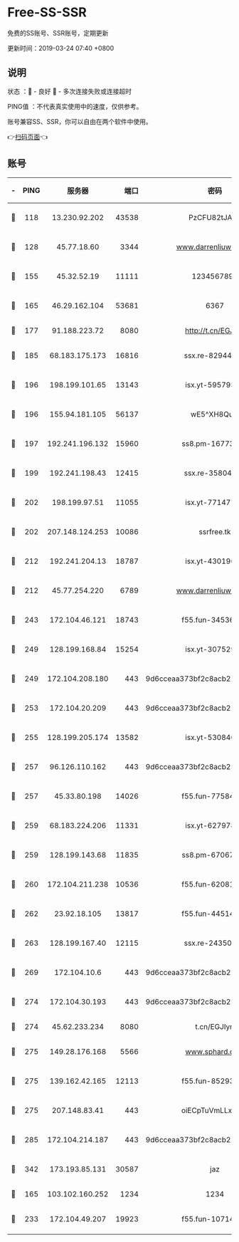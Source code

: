 # Free-SS-SSR

免费的SS账号、SSR账号，定期更新

更新时间：2019-03-24 07:40 +0800

## 说明

状态     ：🙂 - 良好 🙁 - 多次连接失败或连接超时

PING值   ：不代表真实使用中的速度，仅供参考。

账号兼容SS、SSR，你可以自由在两个软件中使用。

👉[扫码页面](https://liesauer.github.io/Free-SS-SSR/)👈

## 账号

|-|PING|服务器|端口|密码|加密方式|区域|
|:----:|:----:|:-----:|-----:|:----:|:----:|:----:|
|🙂|118|13.230.92.202|43538|PzCFU82tJAdZ|aes-256-cfb|JP|
|🙂|128|45.77.18.60|3344|www.darrenliuwei.com|aes-256-cfb|JP|
|🙂|155|45.32.52.19|11111|1234567890|aes-256-cfb|JP|
|🙂|165|46.29.162.104|53681|6367|aes-128-ctr|RU|
|🙂|177|91.188.223.72|8080|http://t.cn/EGJIyrl|rc4-md5|RU|
|🙂|185|68.183.175.173|16816|ssx.re-82944807|aes-256-cfb|US|
|🙂|196|198.199.101.65|13143|isx.yt-59579379|aes-256-cfb|US|
|🙂|196|155.94.181.105|56137|wE5^XH8Quw|aes-256-cfb|US|
|🙂|197|192.241.196.132|15960|ss8.pm-16773447|aes-256-cfb|US|
|🙂|199|192.241.198.43|12415|ssx.re-35804966|aes-256-cfb|US|
|🙂|202|198.199.97.51|11055|isx.yt-77147725|aes-256-cfb|US|
|🙂|202|207.148.124.253|10086|ssrfree.tk|aes-256-cfb|SG|
|🙂|212|192.241.204.13|18787|isx.yt-43019684|aes-256-cfb|US|
|🙂|212|45.77.254.220|6789|www.darrenliuwei.com|aes-256-cfb|SG|
|🙂|243|172.104.46.121|18743|f55.fun-34536533|aes-256-cfb|SG|
|🙂|249|128.199.168.84|15254|isx.yt-30752929|aes-256-cfb|SG|
|🙂|249|172.104.208.180|443|9d6cceaa373bf2c8acb22e60b6a58be6|aes-256-cfb|US|
|🙂|253|172.104.20.209|443|9d6cceaa373bf2c8acb22e60b6a58be6|aes-256-cfb|US|
|🙂|255|128.199.205.174|13582|isx.yt-53084018|aes-256-cfb|SG|
|🙂|257|96.126.110.162|443|9d6cceaa373bf2c8acb22e60b6a58be6|aes-256-cfb|US|
|🙂|257|45.33.80.198|14026|f55.fun-77584907|aes-256-cfb|US|
|🙂|259|68.183.224.206|11331|isx.yt-62797892|aes-256-cfb|SG|
|🙂|259|128.199.143.68|11835|ss8.pm-67067139|aes-256-cfb|SG|
|🙂|260|172.104.211.238|10536|f55.fun-62081235|aes-256-cfb|US|
|🙂|262|23.92.18.105|13817|f55.fun-44514106|aes-256-cfb|US|
|🙂|263|128.199.167.40|12115|ssx.re-24350991|aes-256-cfb|SG|
|🙂|269|172.104.10.6|443|9d6cceaa373bf2c8acb22e60b6a58be6|aes-256-cfb|US|
|🙂|274|172.104.30.193|443|9d6cceaa373bf2c8acb22e60b6a58be6|aes-256-cfb|US|
|🙂|274|45.62.233.234|8080|t.cn/EGJIyrl|rc4-md5|CA|
|🙂|275|149.28.176.168|5566|www.sphard.com|aes-256-cfb|AU|
|🙂|275|139.162.42.165|12113|f55.fun-85293047|aes-256-cfb|SG|
|🙂|275|207.148.83.41|443|oiECpTuVmLLxk4Ts|aes-256-cfb|AU|
|🙂|285|172.104.214.187|443|9d6cceaa373bf2c8acb22e60b6a58be6|aes-256-cfb|US|
|🙂|342|173.193.85.131|30587|jaz|aes-256-cfb|US|
|🙂|165|103.102.160.252|1234|1234|rc4-md5|JP|
|🙂|233|172.104.49.207|19923|f55.fun-10714091|aes-256-cfb|SG|

